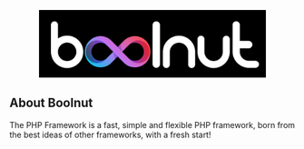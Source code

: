 <p align="center"><a href="https://boolnut.com" target="_blank"><img src="https://raw.githubusercontent.com/boolnut/boolnut/development/assets/img/logo.png" width="400"></a></p>

## About Boolnut

The PHP Framework is a fast, simple and flexible PHP framework, born from the best ideas of other frameworks, with a fresh start!
